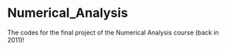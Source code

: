 # Numerical_Analysis

The codes for the final project of the Numerical Analysis course (back in 2011)!
